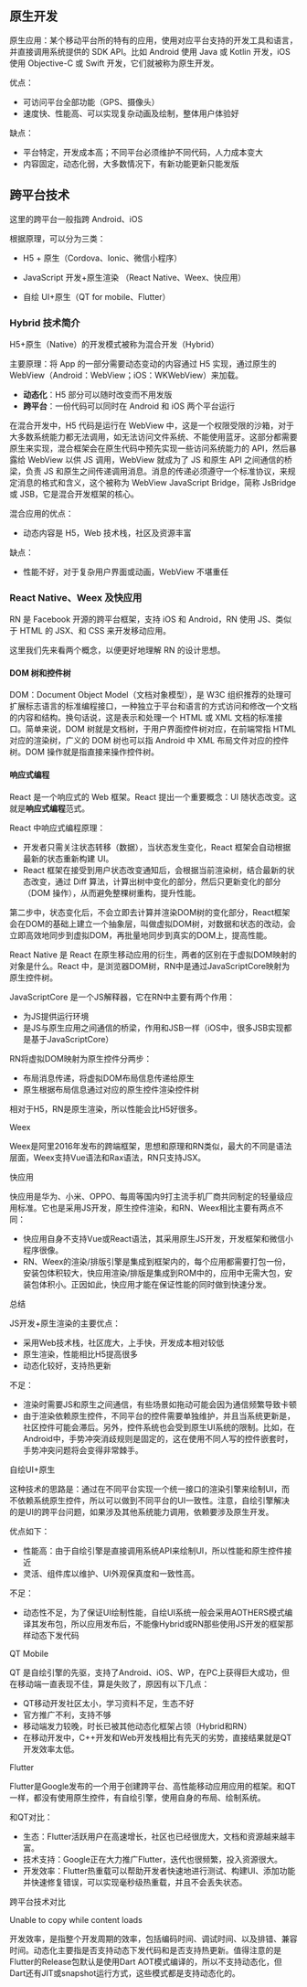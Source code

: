 ## 原生开发

原生应用：某个移动平台所的特有的应用，使用对应平台支持的开发工具和语言，并直接调用系统提供的 SDK API。比如 Android 使用 Java 或 Kotlin 开发，iOS 使用 Objective-C 或 Swift 开发，它们就被称为原生开发。

优点：

-   可访问平台全部功能（GPS、摄像头）
-   速度快、性能高、可以实现复杂动画及绘制，整体用户体验好

缺点：

-   平台特定，开发成本高；不同平台必须维护不同代码，人力成本变大
-   内容固定，动态化弱，大多数情况下，有新功能更新只能发版

## 跨平台技术

这里的跨平台一般指跨 Android、iOS

根据原理，可以分为三类：

-   H5 + 原生（Cordova、Ionic、微信小程序）

-   JavaScript 开发+原生渲染 （React Native、Weex、快应用）

-   自绘 UI+原生（QT for mobile、Flutter）

### Hybrid 技术简介

H5+原生（Native）的开发模式被称为混合开发（Hybrid）

主要原理：将 App 的一部分需要动态变动的内容通过 H5 实现，通过原生的WebView（Android：WebView；iOS：WKWebView）来加载。

-   **动态化**：H5 部分可以随时改变而不用发版
-   **跨平台**：一份代码可以同时在  Android 和 iOS 两个平台运行

在混合开发中，H5 代码是运行在 WebView 中，这是一个权限受限的沙箱，对于大多数系统能力都无法调用，如无法访问文件系统、不能使用蓝牙。这部分都需要原生来实现，混合框架会在原生代码中预先实现一些访问系统能力的 API，然后暴露给 WebView 以供 JS 调用，WebView 就成为了 JS 和原生 API 之间通信的桥梁，负责 JS 和原生之间传递调用消息。消息的传递必须遵守一个标准协议，来规定消息的格式和含义，这个被称为 WebView JavaScript Bridge，简称 JsBridge 或 JSB，它是混合开发框架的核心。

混合应用的优点：

- 动态内容是 H5，Web 技术栈，社区及资源丰富

缺点：

- 性能不好，对于复杂用户界面或动画，WebView 不堪重任

### React Native、Weex 及快应用

RN 是 Facebook 开源的跨平台框架，支持 iOS 和 Android，RN 使用 JS、类似于 HTML 的 JSX、和 CSS 来开发移动应用。

这里我们先来看两个概念，以便更好地理解 RN 的设计思想。

#### DOM 树和控件树

DOM：Document Object Model（文档对象模型），是 W3C 组织推荐的处理可扩展标志语言的标准编程接口，一种独立于平台和语言的方式访问和修改一个文档的内容和结构。换句话说，这是表示和处理一个 HTML 或 XML 文档的标准接口。简单来说，DOM 树就是文档树，于用户界面控件树对应，在前端常指 HTML 对应的渲染树，广义的 DOM 树也可以指 Android 中 XML 布局文件对应的控件树。DOM 操作就是指直接来操作控件树。

#### 响应式编程

React 是一个响应式的 Web 框架。React 提出一个重要概念：UI 随状态改变。这就是**响应式编程**范式。

React 中响应式编程原理：

-   开发者只需关注状态转移（数据），当状态发生变化，React 框架会自动根据最新的状态重新构建 UI。
-   React 框架在接受到用户状态改变通知后，会根据当前渲染树，结合最新的状态改变，通过 Diff 算法，计算出树中变化的部分，然后只更新变化的部分（DOM 操作），从而避免整棵树重构，提升性能。

第二步中，状态变化后，不会立即去计算并渲染DOM树的变化部分，React框架会在DOM的基础上建立一个抽象层，叫做虚拟DOM树，对数据和状态的改动，会立即高效地同步到虚拟DOM，再批量地同步到真实的DOM上，提高性能。

React Native 是 React 在原生移动应用的衍生，两者的区别在于虚拟DOM映射的对象是什么。React 中，是浏览器DOM树，RN中是通过JavaScriptCore映射为原生控件树。

JavaScriptCore 是一个JS解释器，它在RN中主要有两个作用：

-   为JS提供运行环境
-   是JS与原生应用之间通信的桥梁，作用和JSB一样（iOS中，很多JSB实现都是基于JavaScriptCore）

RN将虚拟DOM映射为原生控件分两步：

-   布局消息传递，将虚拟DOM布局信息传递给原生
-   原生根据布局信息通过对应的原生控件渲染控件树

相对于H5，RN是原生渲染，所以性能会比H5好很多。

Weex

Weex是阿里2016年发布的跨端框架，思想和原理和RN类似，最大的不同是语法层面，Weex支持Vue语法和Rax语法，RN只支持JSX。

快应用

快应用是华为、小米、OPPO、每周等国内9打主流手机厂商共同制定的轻量级应用标准。它也是采用JS开发，原生控件渲染，和RN、Weex相比主要有两点不同：

-   快应用自身不支持Vue或React语法，其采用原生JS开发，开发框架和微信小程序很像。
-   RN、Weex的渲染/排版引擎是集成到框架内的，每个应用都需要打包一份，安装包体积较大，快应用渲染/排版是集成到ROM中的，应用中无需大包，安装包体积小。正因如此，快应用才能在保证性能的同时做到快速分发。

总结

JS开发+原生渲染的主要优点：

-   采用Web技术栈，社区庞大，上手快，开发成本相对较低
-   原生渲染，性能相比H5提高很多
-   动态化较好，支持热更新

不足：

-   渲染时需要JS和原生之间通信，有些场景如拖动可能会因为通信频繁导致卡顿
-   由于渲染依赖原生控件，不同平台的控件需要单独维护，并且当系统更新是，社区控件可能会滞后。另外，控件系统也会受到原生UI系统的限制。比如，在Android中，手势冲突消歧规则是固定的，这在使用不同人写的控件嵌套时，手势冲突问题将会变得非常棘手。

自绘UI+原生

这种技术的思路是：通过在不同平台实现一个统一接口的渲染引擎来绘制UI，而不依赖系统原生控件，所以可以做到不同平台的UI一致性。注意，自绘引擎解决的是UI的跨平台问题，如果涉及其他系统能力调用，依赖要涉及原生开发。

优点如下：

-   性能高：由于自绘引擎是直接调用系统API来绘制UI，所以性能和原生控件接近
-   灵活、组件库以维护、UI外观保真度和一致性高。

不足：

-   动态性不足，为了保证UI绘制性能，自绘UI系统一般会采用AOTHERS模式编译其发布包，所以应用发布后，不能像Hybrid或RN那些使用JS开发的框架那样动态下发代码

QT Mobile

QT 是自绘引擎的先驱，支持了Android、iOS、WP，在PC上获得巨大成功，但在移动端一直表现不佳，算是失败了，原因有以下几点：

-   QT移动开发社区太小，学习资料不足，生态不好
-   官方推广不利，支持不够
-   移动端发力较晚，时长已被其他动态化框架占领（Hybrid和RN）
-   在移动开发中，C++开发和Web开发栈相比有先天的劣势，直接结果就是QT开发效率太低。

Flutter

Flutter是Google发布的一个用于创建跨平台、高性能移动应用应用的框架。和QT一样，都没有使用原生控件，有自绘引擎，使用自身的布局、绘制系统。

和QT对比：

-   生态：Flutter活跃用户在高速增长，社区也已经很庞大，文档和资源越来越丰富。
-   技术支持：Google正在大力推广Flutter，迭代也很频繁，投入资源很大。
-   开发效率：Flutter热重载可以帮助开发者快速地进行测试、构建UI、添加功能并快速修复错误，可以实现毫秒级热重载，并且不会丢失状态。

跨平台技术对比

Unable to copy while content loads

开发效率，是指整个开发周期的效率，包括编码时间、调试时间、以及排错、兼容时间。动态化主要指是否支持动态下发代码和是否支持热更新。值得注意的是Flutter的Release包默认是使用Dart AOT模式编译的，所以不支持动态化，但Dart还有JIT或snapshot运行方式，这些模式都是支持动态化的。